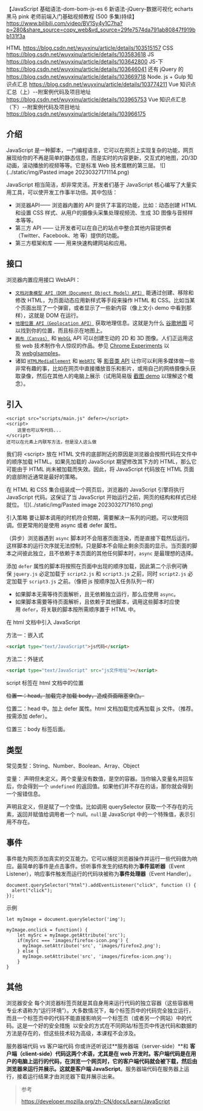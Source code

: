 【JavaScript 基础语法-dom-bom-js-es 6 新语法-jQuery-数据可视化 echarts 黑马 pink 老师前端入门基础视频教程 (500 多集)持续】 https://www.bilibili.com/video/BV1Sy4y1C7ha?p=280&share_source=copy_web&vd_source=29fe7574da791ab80847f919bb131f3a

HTML https://blog.csdn.net/wuyxinu/article/details/103515157
CSS https://blog.csdn.net/wuyxinu/article/details/103583618
JS https://blog.csdn.net/wuyxinu/article/details/103642800
JS-下 https://blog.csdn.net/wuyxinu/article/details/103646041
还有 jQuery 的 https://blog.csdn.net/wuyxinu/article/details/103669718
Node. js + Gulp 知识点汇总 https://blog.csdn.net/wuyxinu/article/details/103774211
Vue 知识点汇总（上）--附案例代码及项目地址 https://blog.csdn.net/wuyxinu/article/details/103965753
Vue 知识点汇总（下）--附案例代码及项目地址 https://blog.csdn.net/wuyxinu/article/details/103966175


## 介绍
JavaScript 是一种脚本，一门编程语言，它可以在网页上实现复杂的功能，网页展现给你的不再是简单的静态信息，而是实时的内容更新，交互式的地图，2D/3D 动画，滚动播放的视频等等。它是标准 Web 技术蛋糕的第三层。
![](../static/img/Pasted image 20230327171114.png)


JavaScript 相当简洁，却非常灵活。开发者们基于 JavaScript 核心编写了大量实用工具，可以使开发工作事半功倍。其中包括：
-   浏览器API—— 浏览器内置的 API 提供了丰富的功能，比如：动态创建 HTML 和设置 CSS 样式、从用户的摄像头采集处理视频流、生成 3D 图像与音频样本等等。
-   第三方 API —— 让开发者可以在自己的站点中整合其他内容提供者（Twitter、Facebook、地 等）提供的功能。
-   第三方框架和库 —— 用来快速构建网站和应用。

## 接口
浏览器内置应用接口 WebAPI：
-   [`文档对象模型 API（DOM（Document Object Model）API）`]( https://developer.mozilla.org/zh-CN/docs/Web/API/Document_Object_Model "文档对象模型 API（DOM（Document Object Model）API）") 能通过创建、移除和修改 HTML，为页面动态应用新样式等手段来操作 HTML 和 CSS。比如当某个页面出现了一个弹窗，或者显示了一些新内容（像上文小 demo 中看到那样），这就是 DOM 在运行。
-   [`地理位置 API（Geolocation API）`](https://developer.mozilla.org/zh-CN/docs/Web/API/Geolocation "地理位置 API（Geolocation API）") 获取地理信息。这就是为什么 [谷歌地图](https://www.google.cn/maps) 可以找到你的位置，而且标示在地图上。
-   [`画布（Canvas）`](https://developer.mozilla.org/zh-CN/docs/Web/API/Canvas_API "画布（Canvas）") 和 [`WebGL`](https://developer.mozilla.org/zh-CN/docs/Web/API/WebGL_API "WebGL") API 可以创建生动的 2D 和 3D 图像。人们正运用这些 web 技术制作令人惊叹的作品。参见 [Chrome Experiments](https://www.chromeexperiments.com/webgl) 以及 [webglsamples](https://webglsamples.org/)。
-   诸如 [`HTMLMediaElement`](https://developer.mozilla.org/zh-CN/docs/Web/API/HTMLMediaElement) 和 [`WebRTC`]( https://developer.mozilla.org/zh-CN/docs/Web/API/WebRTC_API "WebRTC") 等 [影音类 API](https://developer.mozilla.org/zh-CN/docs/Web/Guide/Audio_and_video_delivery) 让你可以利用多媒体做一些非常有趣的事，比如在网页中直接播放音乐和影片，或用自己的网络摄像头获取录像，然后在其他人的电脑上展示（试用简易版 [截图 demo](http://chrisdavidmills.github.io/snapshot/) 以理解这个概念）。

## 引入
```
<script src="scripts/main.js" defer></script>
<script>
	这里也可以写代码...
</script>
还可以在元素上内联写方法，但是没人这么做
```
我们将 \<script\> 放在 HTML 文件的底部附近的原因是浏览器会按照代码在文件中的顺序加载 HTML。如果先加载的 JavaScript 期望修改其下方的 HTML，那么它可能由于 HTML 尚未被加载而失效。因此，将 JavaScript 代码放在 HTML 页面的底部附近通常是最好的策略。

在 HTML 和 CSS 集合组装成一个网页后，浏览器的 JavaScript 引擎将执行 JavaScript 代码。这保证了当 JavaScript 开始运行之前，网页的结构和样式已经就位。
![](../static/img/Pasted image 20230327171610.png)


引入策略
要让脚本调用的时机符合预期，需要解决一系列的问题。可以使用回调。但更常用的是使用 async 或者 defer 属性。

（异步）浏览器遇到 `async` 脚本时不会阻塞页面渲染，而是直接下载然后运行。这样脚本的运行次序就无法控制，只是脚本不会阻止剩余页面的显示。当页面的脚本之间彼此独立，且不依赖于本页面的其他任何脚本时，`async` 是最理想的选择。

添加 `defer` 属性的脚本将按照在页面中出现的顺序加载，因此第二个示例可确保 `jquery.js` 必定加载于 `script2.js` 和 `script3.js` 之前，同时 `script2.js` 必定加载于 `script3.js` 之前。（像把 js 按顺序加入任务队列一样）
-   如果脚本无需等待页面解析，且无依赖独立运行，那么应使用 `async`。
-   如果脚本需要等待页面解析，且依赖于其他脚本，调用这些脚本时应使用 `defer`，将关联的脚本按所需顺序置于 HTML 中。


在 html 文档中引入 JavaScript

方法一：嵌入式

``` html
<script type="text/JavaScript">js代码</script>
```

方法二：外链式

``` html
<script type="text/JavaScript" src="js文件地址"></script>
```

script 标签在 html 文档中的位置

~~位置一：head。加载完才加载 body，造成页面阻塞空白。~~

位置二：head 中。加上 defer 属性。html 文档加载完成再加载 js 文件。（推荐。按需添加 defer）。

位置三：body 标签后面。

## 类型
常见类型：String、Number、Boolean、Array、Object

变量：
声明但未定义。两个变量没有数值，是空的容器。当你输入变量名并回车后，你会得到一个 `undefined` 的返回值。如果他们并不存在的话，那你就会得到一个报错信息。

声明且定义，但是赋了一个空值。比如调用 querySelector 获取一个不存在的元素，返回并赋值给调用者一个 null。`null`是 JavaScript 中的一个特殊值，表示引用不存在。

## 事件
事件能为网页添加真实的交互能力。它可以捕捉浏览器操作并运行一些代码做为响应。最简单的事件是点击事件。侦听事件发生的结构称为**事件监听器**（Event Listener），响应事件触发而运行的代码块被称为**事件处理器**（Event Handler）。
```
document.querySelector("html").addEventListener("click", function () {
  alert("click");
});
```

示例
```
let myImage = document.querySelector('img');

myImage.onclick = function() {
    let mySrc = myImage.getAttribute('src');
    if(mySrc === 'images/firefox-icon.png') {
      myImage.setAttribute('src', 'images/firefox2.png');
    } else {
      myImage.setAttribute('src', 'images/firefox-icon.png');
    }
}
```

## 其他
浏览器安全
每个浏览器标签页就是其自身用来运行代码的独立容器（这些容器用专业术语称为“运行环境”）。大多数情况下，每个标签页中的代码完全独立运行，而且一个标签页中的代码不能直接影响另一个标签页（或者另一个网站）中的代码。这是一个好的安全措施
 以安全的方式在不同网站/标签页中传送代码和数据的方法是存在的，但这些技术较为高级，本课程不会涉及。

服务器端代码 vs 客户端代码
你或许还听说过**服务器端（server-side）**和 **客户端（client-side）**代码这两个术语，尤其是在 web 开发时。客户端代码是在用户的电脑上运行的代码，在浏览一个网页时，它的客户端代码就会被下载，然后由浏览器来运行并展示。这就是**客户端 JavaScript**。服务器端代码在服务器上运行，接着运行结果才由浏览器下载并展示出来。

> 参考
> 
> https://developer.mozilla.org/zh-CN/docs/Learn/JavaScript
